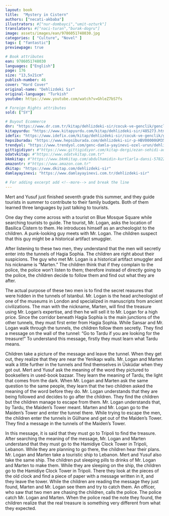 ```yaml
---
layout: book
title:  "Mystery in Cistern"
authors: ["necati-akbaba"]
illustrators: #["nur-dombayci","umit-ozturk"]
translators: #["naci-turan","burak-dogru"]
image: assets/images/ean/9786051748030.jpg
categories: [ "Culture", "Novel" ]
tags: [ "fantastic"]
previewpage: true

# Book attributes
ean: 9786051748030
languages: ["English"]
page: 176
size: "13,5x21cm"
publish-number: 46
cover: "Hard Cover"
original-name: "Dehlizdeki Sır"
original-language: "Turkish"
youtube: https://www.youtube.com/watch?v=GhleZ7bS7fs

# Foreign Rights attributes
sold: ["SY"]

# Buyout Ecommerce
dnr: "https://www.dr.com.tr/kitap/dehlizdeki-sir/cocuk-ve-genclik/genclik-10-yas/roman-oyku/urunno=0001788052001"
kitapyurdu: "https://www.kitapyurdu.com/kitap/dehlizdeki-sir/485273.html&filter_name=Dehlizdeki+S%C4%B1r"
idefix: "https://www.idefix.com/kitap/dehlizdeki-sir/cocuk-ve-genclik/genclik-10-yas/roman-oyku/urunno=0001788052001"
hepsiburada: "https://www.hepsiburada.com/dehlizdeki-sir-p-HBV00000GM3SG"
trendyol: "https://www.trendyol.com/genc-damla-yayinevi-ozel-urun/dehlizdeki-sir-necati-akbaba-p-5777568"
gittigidiyor: #"https://www.gittigidiyor.com/kitap-dergi/ezan-sehidi-adnan-menderes_pdp_732728793"
odatvkitap: #"https://www.odatvkitap.com.tr"
bkmkitap: #"https://www.bkmkitap.com/abdulhamidin-kurtlarla-dansi-578226"
amazontr: #"https://www.amazon.com.tr"
dkitap: "https://www.dkitap.com/dehlizdeki-sir"
damlayayinevi: "https://www.damlayayinevi.com.tr/dehlizdeki-sir"

# For adding excerpt add <!--more--> and break the line
---
```

Mert and Yusuf just finished seventh grade this summer, and they guide tourists in summer to contribute to their family budgets. Both of them learned three languages by just talking to tourists.

One day they come across with a tourist on Blue Mosque Square while searching tourists to guide. The tourist, Mr. Logan, asks the location of Basilica Cistern to them. He introduces himself as an archeologist to the children. A punk-looking guy meets with Mr. Logan. The children suspect that this guy might be a historical artifact smuggler.

After listening to these two men, they understand that the men will secretly enter into the tunnels of Hagia Sophia. The children are right about their suspicions. The guy who met Mr. Logan is a historical artifact smuggler and his nickname is “Marten.” The children think that if they complain to the police, the police won’t listen to them; therefore instead of directly going to the police, the children decide to follow them and find out what they are after.

The actual purpose of these two men is to find the secret  reasures that were hidden in the tunnels of Istanbul. Mr. Logan is the head archeologist of one of the museums in London and specialized in manuscripts from ancient civilizations. The man with the nickname, Marten, will find the treasure using Mr. Logan’s expertise, and then he will sell it to Mr. Logan for a high price. Since the corridor beneath Hagia Sophia is the main junctions of the other tunnels, they must first enter from Hagia Sophia. While Sansar and Mr. Logan walk through the tunnels, the children follow them secretly. They find a message on the wall of the tunnel: “Go to Tardu if you are looking for the treasure!” To understand this message, firstly they must learn what Tardu means.

Children take a picture of the message and leave the tunnel. When they get out, they realize that they are near the Yenikapı walls. Mr. Logan and Marten walk a little further in the tunnels and find themselves in Üsküdar when they got out. Mert and Yusuf ask the meaning of the word they pictured to booksellers in used-book bazaar. They learn the meaning of Tardu, the light that comes from the dark. When Mr. Logan and Marten ask the same question to the same people, they learn that the two children asked the meaning of the word before they do. Mr. Logan understands that they are being followed and decides to go after the children. They find the children but the children manage to escape from them. Mr. Logan understands that, by Tardu, the Maiden’s Tower meant. Marten and Mr. Logan go to the Maiden’s Tower and enter the tunnel there. While trying to escape the men, the children enter the tunnels in Gülhane and get out of the Maiden’s Tower. They find a message in the tunnels of the Maiden’s Tower.

In this message, it is said that they must go to Tripoli to find the treasure. After searching the meaning of the message, Mr. Logan and Marten understand that they must go to the Hamidiye Clock Tower in Tripoli, Lebanon. While they are planning to go there, the children hear their plans. Mr. Logan and Marten take a touristic ship to Lebanon. Mert and Yusuf also take the same ship. The children put sleeping pills to drinks of Mr. Logan and Marten to make them. While they are sleeping on the ship, the children go to the Hamidiye Clock Tower in Tripoli. There they look at the pieces of the old clock and find a piece of paper with a message written in it, and they leave the tower. While the children are reading the message they just found, Marten and Mr. Logan see them and try to catch them. An officer, who saw that two men are chasing the children, calls the police. The police catch Mr. Logan and Marten. When the police read the note they found, the children realize that the real treasure is something very different from what they expected.
<!--more--> 
